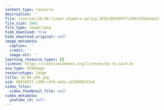 ```yaml
---
content_type: resource
description: ''
file: /courses/18-06-linear-algebra-spring-2010/089169f7c399c4f8a41ea155966537e4_18.06_L04.jpg
file_size: 2841
file_type: image/jpeg
hide_download: true
hide_download_original: null
image_metadata:
  caption: ''
  credit: ''
  image-alt: ''
learning_resource_types: []
license: https://creativecommons.org/licenses/by-nc-sa/4.0/
ocw_type: OCWImage
resourcetype: Image
title: 18.06_L04.jpg
uid: 089169f7-c399-c4f8-a41e-a155966537e4
video_files:
  video_thumbnail_file: null
video_metadata:
  youtube_id: null
---
```

